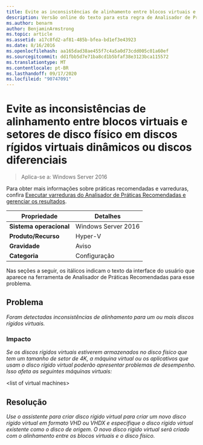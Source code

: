 ```yaml
---
title: Evite as inconsistências de alinhamento entre blocos virtuais e setores de disco físico em discos rígidos virtuais dinâmicos ou discos diferenciais
description: Versão online do texto para esta regra de Analisador de Práticas Recomendadas.
ms.author: benarm
author: BenjaminArmstrong
ms.topic: article
ms.assetid: a17c8fd2-af81-485b-bfea-bd1ef3e43923
ms.date: 8/16/2016
ms.openlocfilehash: aa165dad38ae455f7c4a5a0d73cdd005c01a60ef
ms.sourcegitcommit: dd1fbb5d7e71ba8cd1b5bfaf38e3123bca115572
ms.translationtype: MT
ms.contentlocale: pt-BR
ms.lasthandoff: 09/17/2020
ms.locfileid: "90747091"
---
```

# <a name="avoid-alignment-inconsistencies-between-virtual-blocks-and-physical-disk-sectors-on-dynamic-virtual-hard-disks-or-differencing-disks"></a>Evite as inconsistências de alinhamento entre blocos virtuais e setores de disco físico em discos rígidos virtuais dinâmicos ou discos diferenciais

>Aplica-se a: Windows Server 2016

Para obter mais informações sobre práticas recomendadas e varreduras, confira [Executar varreduras do Analisador de Práticas Recomendadas e gerenciar os resultados](https://go.microsoft.com/fwlink/p/?LinkID=223177).

|Propriedade|Detalhes|
|-|-|
|**Sistema operacional**|Windows Server 2016|
|**Produto/Recurso**|Hyper-V|
|**Gravidade**|Aviso|
|**Categoria**|Configuração|

Nas seções a seguir, os itálicos indicam o texto da interface do usuário que aparece na ferramenta de Analisador de Práticas Recomendadas para esse problema.

## <a name="issue"></a>Problema
*Foram detectadas inconsistências de alinhamento para um ou mais discos rígidos virtuais.*

### <a name="impact"></a>Impacto
*Se os discos rígidos virtuais estiverem armazenados no disco físico que tem um tamanho de setor de 4K, a máquina virtual ou os aplicativos que usam o disco rígido virtual poderão apresentar problemas de desempenho. Isso afeta as seguintes máquinas virtuais:*

\<list of virtual machines>

## <a name="resolution"></a>Resolução
*Use o assistente para criar disco rígido virtual para criar um novo disco rígido virtual em formato VHD ou VHDX e especifique o disco rígido virtual existente como o disco de origem. O novo disco rígido virtual será criado com o alinhamento entre os blocos virtuais e o disco físico.*



